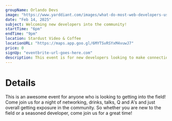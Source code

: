 ```yaml
---
groupName: Orlando Devs
image: "https://www.yarddiant.com/images/what-do-most-web-developers-use.jpg"
date: "Feb 14, 2025"
subject: Welcoming new developers into the community!
startTime: "6pm"
endTime: "9pm"
location: Stardust Video & Coffee
locationURL: "https://maps.app.goo.gl/6MYTSvRSYxM4vuwJ7"
price: 0
signUp: "eventbrite-url-goes-here.com"
description: This event is for new developers looking to make connections with local seasoned Devs.
---
```


# Details

This is an awesome event for anyone who is looking to getting into the field! Come join us for a night of networking, drinks, talks, Q and A's and just overall getting exposure in the community. So whether you are new to the field or a seasoned developer, come join us for a great time!
